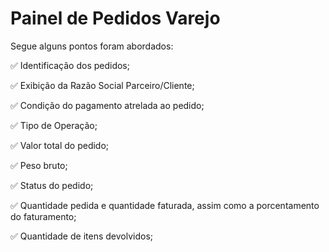 # Painel de Pedidos Varejo

Segue alguns pontos foram abordados:

✅ Identificação dos pedidos;

✅ Exibição da Razão Social Parceiro/Cliente;

✅ Condição do pagamento atrelada ao pedido;

✅ Tipo de Operação;

✅ Valor total do pedido;

✅ Peso bruto;

✅ Status do pedido;

✅ Quantidade pedida e quantidade faturada, assim como a porcentamento do faturamento;

✅ Quantidade de itens devolvidos;
